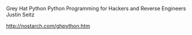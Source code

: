 Grey Hat Python
Python Programming for Hackers and Reverse Engineers
Justin Seitz

http://nostarch.com/ghpython.htm
